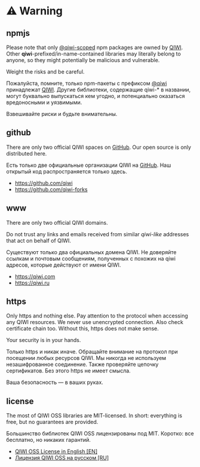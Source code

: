 # ⚠️ Warning

## npmjs
Please note that only [@qiwi-scoped](https://www.npmjs.com/org/qiwi) npm packages 
are owned by [QIWI](https://github.com/qiwi). 
Other **qiwi**-prefixed/in-name-contained libraries may literally belong to anyone, 
so they might potentially be malicious and vulnerable.

Weight the risks and be careful.

Пожалуйста, помните, только npm-пакеты с префиксом [@qiwi](https://www.npmjs.com/org/qiwi) принадлежат [QIWI](https://github.com/qiwi).
Другие библиотеки, содержащие qiwi-* в названии, могут буквально выпускаться кем угодно, 
и потенциально оказаться вредоносными и уязвимыми.

Взвешивайте риски и будьте внимательны.

## github
There are only two official QIWI spaces on [GitHub](https://github.com/).
Our open source is only distributed here.

Есть только две официальные организации QIWI на [GitHub](https://github.com/).
Наш открытый код распространяется только здесь.

* https://github.com/qiwi
* https://github.com/qiwi-forks


## www
There are only two official QIWI domains.

Do not trust any links and emails received from similar _qiwi-like_ 
addresses that act on behalf of QIWI.

Существуют только два официальных домена QIWI.
Не доверяйте ссылкам и почтовым сообщениям, полученных с похожих на qiwi адресов, которые действуют от имени QIWI.

* https://qiwi.com
* https://qiwi.ru


## https
Only https and nothing else. Pay attention to the protocol when accessing any QIWI resources. 
We never use unencrypted connection. Also check certificate chain too. Without this, https does not make sense.

Your security is in your hands.

Только https и никак иначе. Обращайте внимание на протокол при посещении любых ресурсов QIWI.
Мы никогда не используем незашифрованное соединение. Также проверяйте цепочку сертификатов. Без этого https не имеет смысла.

Ваша безопасность — в ваших руках.

## license
The most of QIWI OSS libraries are MIT-licensed. In short: everything is free, but no guarantees are provided.

Большинство библиотек QIWI OSS лицензированы под MIT. Коротко: все бесплатно, но никаких гарантий.

* [QIWI OSS License in English [EN]](https://github.com/qiwi/license/blob/master/src/main/tpl/qosl_en.tpl)
* [Лицензия QIWI OSS на русском [RU]](https://github.com/qiwi/license/blob/master/src/main/tpl/qosl_ru.tpl)
